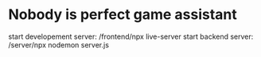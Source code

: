 # Nobody is perfect game assistant

start developement server: /frontend/npx live-server
start backend server: /server/npx nodemon server.js